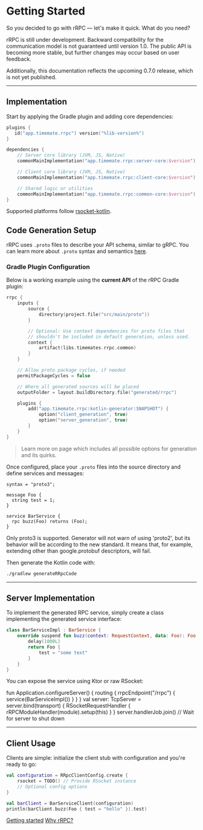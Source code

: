 # Getting Started

So you decided to go with rRPC — let's make it quick. What do you need?

<warning>
rRPC is still under development. Backward compatibility for the communication model is not guaranteed until version 1.0.  
The public API is becoming more stable, but further changes may occur based on user feedback.

Additionally, this documentation reflects the upcoming 0.7.0 release, which is not yet published.
</warning>

---

## Implementation

Start by applying the Gradle plugin and adding core dependencies:

```kotlin
plugins {
   id("app.timemate.rrpc") version("%lib-version%")
}

dependencies {
    // Server core library (JVM, JS, Native)
    commonMainImplementation("app.timemate.rrpc:server-core:$version")

    // Client core library (JVM, JS, Native)
    commonMainImplementation("app.timemate.rrpc:client-core:$version")

    // Shared logic or utilities
    commonMainImplementation("app.timemate.rrpc:common-core:$version")
}
```

Supported platforms
follow [rsocket-kotlin](https://github.com/rsocket/rsocket-kotlin?tab=readme-ov-file#supported-platforms-and-transports-).

## Code Generation Setup

rRPC uses `.proto` files to describe your API schema, similar to gRPC. You can learn more about `.proto` syntax and
semantics [here](https://protobuf.dev/).

### Gradle Plugin Configuration

Below is a working example using the **current API** of the rRPC Gradle plugin:

```kotlin
rrpc {
    inputs {
        source {
            directory(project.file("src/main/proto"))
        }

        // Optional: Use context dependencies for proto files that
        // shouldn't be included in default generation, unless used.
        context {
            artifact(libs.timemates.rrpc.common)
        }
    }

    // Allow proto package cycles, if needed
    permitPackageCycles = false

    // Where all generated sources will be placed
    outputFolder = layout.buildDirectory.file("generated/rrpc")

    plugins {
        add("app.timemate.rrpc:kotlin-generator:SNAPSHOT") {
            option("client_generation", true)
            option("server_generation", true)
        }
    }
}
```
> Learn more on [](Kotlin-Generation-Plugin.md) page which includes all possible options for generation and its quirks.

Once configured, place your `.proto` files into the source directory and define services and messages:

```
syntax = "proto3";

message Foo {
  string test = 1;
}

service BarService {
  rpc buzz(Foo) returns (Foo);
}
```

<note>
Only proto3 is supported. Generator will not warn of using 'proto2',
but its behavior will be according to the new standard. It means that, for example,
extending other than google.protobuf descriptors, will fail.
</note>

Then generate the Kotlin code with:

```bash
./gradlew generateRRpcCode
```

---

## Server Implementation

To implement the generated RPC service, simply create a class implementing the generated service interface:

```kotlin
class BarServiceImpl : BarService {
    override suspend fun buzz(context: RequestContext, data: Foo): Foo {
        delay(1000L)
        return Foo {
            test = "some text"
        }
    }
}
```

You can expose the service using Ktor or raw RSocket:

<tabs>
<tab title="Ktor WebSockets">
<code-block lang="kotlin">
fun Application.configureServer() {
    routing {
        rrpcEndpoint("/rrpc") {
            service(BarServiceImpl())
        }
    }
}
</code-block>
</tab>

<tab title="Ktor Raw Sockets">
<code-block lang="kotlin">
val server: TcpServer = server.bind(transport) {
    RSocketRequestHandler {
        rRPCModuleHandler(module).setup(this)
    }
}
server.handlerJob.join() // Wait for server to shut down
</code-block>
</tab>
</tabs>

---

## Client Usage

Clients are simple: initialize the client stub with configuration and you're ready to go:

```kotlin
val configuration = RRpcClientConfig.create {
    rsocket = TODO() // Provide RSocket instance
    // Optional config options
}

val barClient = BarServiceClient(configuration)
println(barClient.buzz(Foo { test = "hello" }).test)
```


<seealso>
            <a href="" type="start" summary="Install and start quickly with rRPC">Getting started</a>
            <a href="" type="idea" summary="The idea and motivation behind rRPC development">Why rRPC?</a>
</seealso>
